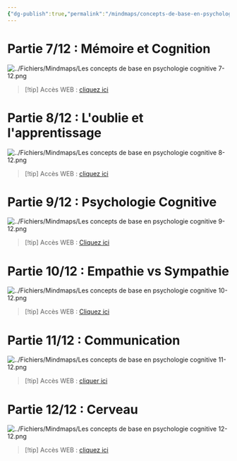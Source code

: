 ```yaml
---
{"dg-publish":true,"permalink":"/mindmaps/concepts-de-base-en-psychologie-cognitive-6-a-12/","tags":["#mindmaps","#psychologie"],"noteIcon":""}
---
```


# Partie 7/12 : Mémoire et Cognition
![../Fichiers/Mindmaps/Les concepts de base en psychologie cognitive 7-12.png](/img/user/Fichiers/Mindmaps/Les%20concepts%20de%20base%20en%20psychologie%20cognitive%207-12.png)
> [!tip] Accès WEB : [cliquez ici](https://mindmapai.app/mind-map/mémoire-et-cognition-4823bf8b)

# Partie 8/12 : L'oublie et l'apprentissage 
![../Fichiers/Mindmaps/Les concepts de base en psychologie cognitive 8-12.png](/img/user/Fichiers/Mindmaps/Les%20concepts%20de%20base%20en%20psychologie%20cognitive%208-12.png)
> [!tip] Accès WEB : [cliquez ici](https://mindmapai.app/mind-map/psychologie-cognitive-loubli-et-lapprentissage-e7dab41b)

# Partie 9/12 : Psychologie Cognitive
![../Fichiers/Mindmaps/Les concepts de base en psychologie cognitive 9-12.png](/img/user/Fichiers/Mindmaps/Les%20concepts%20de%20base%20en%20psychologie%20cognitive%209-12.png)
> [!tip] Accès WEB : [Cliquez ici](https://mindmapai.app/mind-map/psychologie-cognitive-7c0a8518)
# Partie 10/12 : Empathie vs Sympathie
![../Fichiers/Mindmaps/Les concepts de base en psychologie cognitive 10-12.png](/img/user/Fichiers/Mindmaps/Les%20concepts%20de%20base%20en%20psychologie%20cognitive%2010-12.png)
> [!tip] Accès WEB : [Cliquez ici](https://mindmapai.app/mind-map/empathie-vs.-sympathie-7e010660)

# Partie 11/12 : Communication 
![../Fichiers/Mindmaps/Les concepts de base en psychologie cognitive 11-12.png](/img/user/Fichiers/Mindmaps/Les%20concepts%20de%20base%20en%20psychologie%20cognitive%2011-12.png)
> [!tip] Accès WEB : [cliquer ici](https://mindmapai.app/mind-map/psychologie-cognitive-c8c8db03)

# Partie 12/12 : Cerveau
![../Fichiers/Mindmaps/Les concepts de base en psychologie cognitive 12-12.png](/img/user/Fichiers/Mindmaps/Les%20concepts%20de%20base%20en%20psychologie%20cognitive%2012-12.png)
> [!tip] Accès WEB : [cliquez ici](https://mindmapai.app/mind-map/neurosciences-et-psychologie-cognitive-26bbb981)